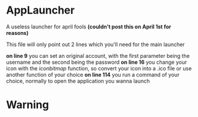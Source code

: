 # AppLauncher
A useless launcher for april fools **(couldn't post this on April 1st for reasons)**

This file will only point out 2 lines which you'll need for the main launcher

**on line 9** you can set an original account, with the first parameter being the username and the second being the password
**on line 16** you change your icon with the _iconbitmap_ function, so convert your icon into a .ico file or use another function of your choice
**on line 114** you run a command of your choice, normally to open the application you wanna launch

# Warning
